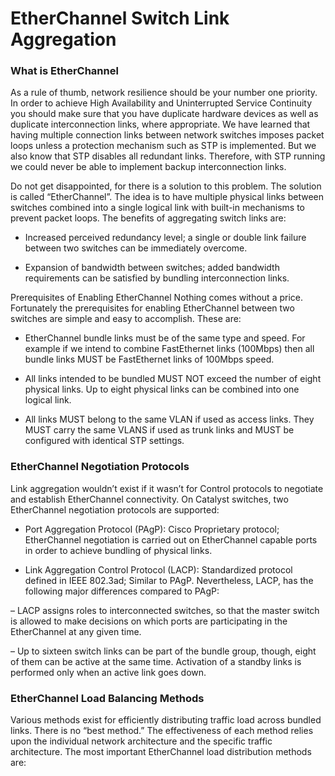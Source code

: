 # EtherChannel Switch Link Aggregation

### What is EtherChannel

As a rule of thumb, network resilience should be your number one priority. In order to achieve High Availability and Uninterrupted Service Continuity you should make sure that you have duplicate hardware devices as well as duplicate interconnection links, where appropriate. We have learned that having multiple connection links between network switches imposes packet loops unless a protection mechanism such as STP is implemented. But we also know that STP disables all redundant links. Therefore, with STP running we could never be able to implement backup interconnection links.

Do not get disappointed, for there is a solution to this problem. The solution is called “EtherChannel”. The idea is to have multiple physical links between switches combined into a single logical link with built-in mechanisms to prevent packet loops. The benefits of aggregating switch links are:

* Increased perceived redundancy level; a single or double link failure between two switches can be immediately overcome.
 
* Expansion of bandwidth between switches; added bandwidth requirements can be satisfied by bundling interconnection links.

Prerequisites of Enabling EtherChannel
Nothing comes without a price. Fortunately the prerequisites for enabling EtherChannel between two switches are simple and easy to accomplish. These are:

* EtherChannel bundle links must be of the same type and speed. For example if we intend to combine FastEthernet links (100Mbps) then all bundle links MUST be FastEthernet links of 100Mbps speed.

* All links intended to be bundled MUST NOT exceed the number of eight physical links. Up to eight physical links can be combined into one logical link.

* All links MUST belong to the same VLAN if used as access links. They MUST carry the same VLANS if used as trunk links and MUST be configured with identical STP settings.

### EtherChannel Negotiation Protocols

Link aggregation wouldn’t exist if it wasn’t for Control protocols to negotiate and establish EtherChannel connectivity. On Catalyst switches, two EtherChannel negotiation protocols are supported:

* Port Aggregation Protocol (PAgP): Cisco Proprietary protocol; EtherChannel negotiation is carried out on EtherChannel capable ports in order to achieve bundling of physical links.

* Link Aggregation Control Protocol (LACP): Standardized protocol defined in IEEE 802.3ad; Similar to PAgP. Nevertheless, LACP, has the following major differences compared to PAgP:

– LACP assigns roles to interconnected switches, so that the master switch is allowed to make decisions on which ports are participating in the EtherChannel at any given time.

– Up to sixteen switch links can be part of the bundle group, though, eight of them can be active at the same time. Activation of a standby links is performed only when an active link goes down.

### EtherChannel Load Balancing Methods

Various methods exist for efficiently distributing traffic load across bundled links. There is no “best method.” The effectiveness of each method relies upon the individual network architecture and the specific traffic architecture. The most important EtherChannel load distribution methods are:

